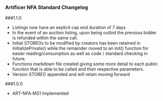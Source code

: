 ### Artificer NFA Standard Changelog

###1.1.0

* Listings now have an explicit cap end duration of 7 days
* In the event of an auction listing, upon being outbid the previous bidder is refunded within the same call.
* Initial STORE()s to be modified by creators has been retained in InitializePrivate() while the remainder moved to an init() function for easier reading/consumption as well as code / standard checking in future.
* Functions markdown file created giving some more detail to each public function that is able to be called and their respective parameters.
* Version STORE() appended and will retain moving forward

###1.0.0

* ART-NFA-MS1 Implemented